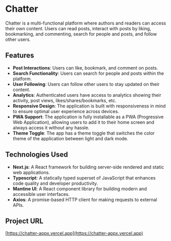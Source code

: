# Chatter

Chatter is a multi-functional platform where authors and readers can access their own content. Users can read posts, interact with posts by liking, bookmarking, and commenting, search for people and posts, and follow other users.

## Features

- **Post Interactions**: Users can like, bookmark, and comment on posts.
- **Search Functionality**: Users can search for people and posts within the platform.
- **User Following**: Users can follow other users to stay updated on their content.
- **Analytics**: Authenticated users have access to analytics showing their activity, post views, likes/shares/bookmarks, etc.
- **Responsive Design**: The application is built with responsiveness in mind to ensure optimal user experience across devices.
- **PWA Support**: The application is fully installable as a PWA (Progressive Web Application), allowing users to add it to their home screen and always access it without any hassle.
- **Theme Toggle**: The app has a theme toggle that switches the color theme of the application between light and dark mode.

## Technologies Used

- **Next.js**: A React framework for building server-side rendered and static web applications.
- **Typescript**: A statically typed superset of JavaScript that enhances code quality and developer productivity.
- **Mantine UI**: A React component library for building modern and accessible user interfaces.
- **Axios**: A promise-based HTTP client for making requests to external APIs.

## Project URL

[https://chatter-appx.vercel.app](https://chatter-appx.vercel.app)
